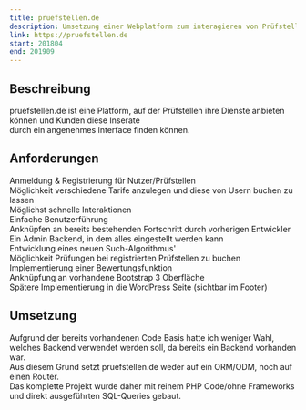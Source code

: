 ```yaml
---
title: pruefstellen.de  
description: Umsetzung einer Webplatform zum interagieren von Prüfstellen und Endkunden  
link: https://pruefstellen.de  
start: 201804  
end: 201909  
---
```


<Card>

## Beschreibung
pruefstellen.de ist eine Platform, auf der Prüfstellen ihre Dienste anbieten können und Kunden diese Inserate  
durch ein angenehmes Interface finden können.

</Card>

<Card>

## Anforderungen
Anmeldung & Registrierung für Nutzer/Prüfstellen  
Möglichkeit verschiedene Tarife anzulegen und diese von Usern buchen zu lassen  
Möglichst schnelle Interaktionen  
Einfache Benutzerführung  
Anknüpfen an bereits bestehenden Fortschritt durch vorherigen Entwickler  
Ein Admin Backend, in dem alles eingestellt werden kann  
Entwicklung eines neuen Such-Algorithmus'  
Möglichkeit Prüfungen bei registrierten Prüfstellen zu buchen  
Implementierung einer Bewertungsfunktion  
Anknüpfung an vorhandene Bootstrap 3 Oberfläche  
Spätere Implementierung in die WordPress Seite (sichtbar im Footer)  

</Card>

<Card>

## Umsetzung

Aufgrund der bereits vorhandenen Code Basis hatte ich weniger Wahl, welches Backend verwendet werden soll, da bereits ein Backend vorhanden war.  
                Aus diesem Grund setzt pruefstellen.de weder auf ein ORM/ODM, noch auf einen Router.  
                Das komplette Projekt wurde daher mit reinem PHP Code/ohne Frameworks und direkt ausgeführten SQL-Queries gebaut.

</Card>
